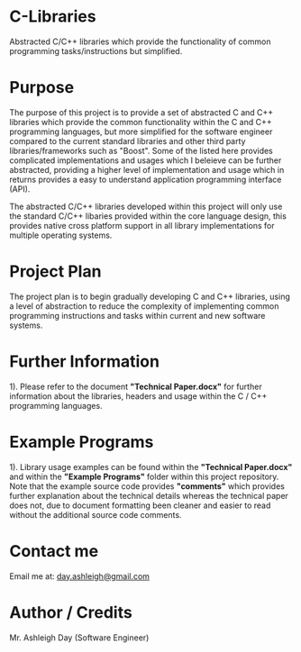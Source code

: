 # C-Libraries
Abstracted C/C++ libraries which provide the functionality of common programming tasks/instructions but simplified.

# Purpose
The purpose of this project is to provide a set of abstracted C and C++ libraries which provide the common functionality within  the C and C++ programming languages, but more simplified for the software engineer compared to the current standard libraries and other third party libraries/frameworks such as "Boost". Some of the listed here provides complicated implementations and usages which I beleieve can be further abstracted, providing a higher level of implementation and usage which in returns provides a easy to understand application programming interface (API).

The abstracted C/C++ libraries developed within this project will only use the standard C/C++ libaries provided within the core language design, this provides native cross platform support in all library implementations for multiple operating systems.

# Project Plan
The project plan is to begin gradually developing C and C++ libraries, using a level of abstraction to reduce the complexity of implementing common programming instructions and tasks within current and new software systems.

# Further Information

1). Please refer to the document __"Technical Paper.docx"__ for further information about the libraries, headers and usage within the C / C++ programming languages.

# Example Programs

1). Library usage examples can be found within the __"Technical Paper.docx"__ and within the __"Example Programs"__ folder within this project repository. Note that the example source code provides __"comments"__ which provides further explanation about the technical details whereas the technical paper does not, due to document formatting been cleaner and easier to read without the additional source code comments.

# Contact me

Email me at: day.ashleigh@gmail.com

# Author / Credits

Mr. Ashleigh Day (Software Engineer)
